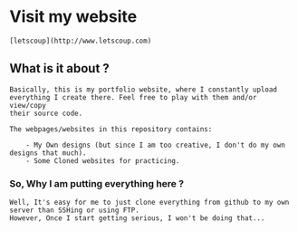 # Visit my website
	[letscoup](http://www.letscoup.com)

## What is it about ?

	Basically, this is my portfolio website, where I constantly upload
	everything I create there. Feel free to play with them and/or view/copy
	their source code.

	The webpages/websites in this repository contains:

		- My Own designs (but since I am too creative, I don't do my own designs that much).
		- Some Cloned websites for practicing.
	
### So, Why I am putting everything here ?
	
	Well, It's easy for me to just clone everything from github to my own server than SSHing or using FTP.
	However, Once I start getting serious, I won't be doing that...

